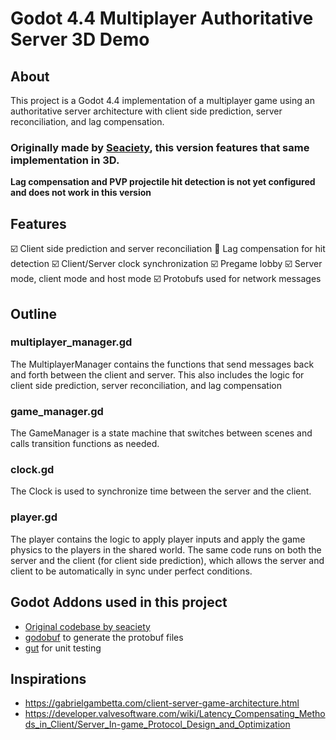 # Godot 4.4 Multiplayer Authoritative Server 3D Demo

## About

This project is a Godot 4.4 implementation of a multiplayer game using an authoritative server architecture with client side prediction, server reconciliation, and lag compensation.

### Originally made by [Seaciety](https://github.com/seaciety), this version features that same implementation in 3D. 
**Lag compensation and PVP projectile hit detection is not yet configured and does not work in this version**

## Features

☑️ Client side prediction and server reconciliation
🔲 Lag compensation for hit detection
☑️ Client/Server clock synchronization
☑️ Pregame lobby
☑️ Server mode, client mode and host mode
☑️ Protobufs used for network messages


## Outline

### multiplayer_manager.gd

The MultiplayerManager contains the functions that send messages back and forth between the client and server. This also includes the logic for client side prediction, server reconciliation, and lag compensation

### game_manager.gd

The GameManager is a state machine that switches between scenes and calls transition functions as needed.

### clock.gd

The Clock is used to synchronize time between the server and the client.

### player.gd

The player contains the logic to apply player inputs and apply the game physics to the players in the shared world. The same code runs on both the server and the client (for client side prediction), which allows the server and client to be automatically in sync under perfect conditions.

 ## Godot Addons used in this project
 - [Original codebase by seaciety](https://github.com/seaciety/GodotMultiplayerDemo)
 - [godobuf](https://github.com/oniksan/godobuf) to generate the protobuf files
 - [gut](https://github.com/bitwes/Gut) for unit testing

 ## Inspirations

  - https://gabrielgambetta.com/client-server-game-architecture.html
  - https://developer.valvesoftware.com/wiki/Latency_Compensating_Methods_in_Client/Server_In-game_Protocol_Design_and_Optimization
